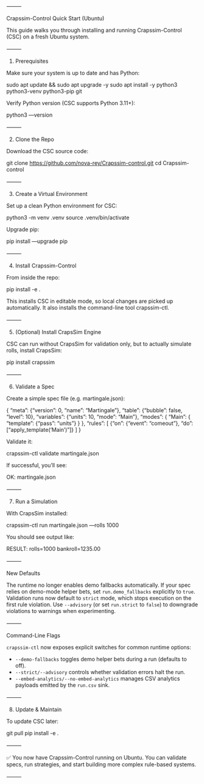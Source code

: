 ⸻

Crapssim-Control Quick Start (Ubuntu)

This guide walks you through installing and running Crapssim-Control (CSC) on a fresh Ubuntu system.

⸻

1. Prerequisites

Make sure your system is up to date and has Python:

sudo apt update && sudo apt upgrade -y
sudo apt install -y python3 python3-venv python3-pip git

Verify Python version (CSC supports Python 3.11+):

python3 —version


⸻

2. Clone the Repo

Download the CSC source code:

git clone https://github.com/nova-rey/Crapssim-control.git
cd Crapssim-control


⸻

3. Create a Virtual Environment

Set up a clean Python environment for CSC:

python3 -m venv .venv
source .venv/bin/activate

Upgrade pip:

pip install —upgrade pip


⸻

4. Install Crapssim-Control

From inside the repo:

pip install -e .

This installs CSC in editable mode, so local changes are picked up automatically.
It also installs the command-line tool crapssim-ctl.

⸻

5. (Optional) Install CrapsSim Engine

CSC can run without CrapsSim for validation only, but to actually simulate rolls, install CrapsSim:

pip install crapssim


⸻

6. Validate a Spec

Create a simple spec file (e.g. martingale.json):

{
  “meta”: {“version”: 0, “name”: “Martingale”},
  “table”: {“bubble”: false, “level”: 10},
  “variables”: {“units”: 10, “mode”: “Main”},
  “modes”: {
    “Main”: {
      “template”: {“pass”: “units”}
    }
  },
  “rules”: [
    {“on”: {“event”: “comeout”}, “do”: [“apply_template(‘Main’)”]}
  ]
}

Validate it:

crapssim-ctl validate martingale.json

If successful, you’ll see:

OK: martingale.json


⸻

7. Run a Simulation

With CrapsSim installed:

crapssim-ctl run martingale.json —rolls 1000

You should see output like:

RESULT: rolls=1000 bankroll=1235.00


⸻

New Defaults

The runtime no longer enables demo fallbacks automatically. If your spec relies on
demo-mode helper bets, set `run.demo_fallbacks` explicitly to `true`. Validation runs
now default to `strict` mode, which stops execution on the first rule violation. Use
`--advisory` (or set `run.strict` to `false`) to downgrade violations to warnings when
experimenting.


⸻

Command-Line Flags

`crapssim-ctl` now exposes explicit switches for common runtime options:

* `--demo-fallbacks` toggles demo helper bets during a run (defaults to off).
* `--strict/--advisory` controls whether validation errors halt the run.
* `--embed-analytics/--no-embed-analytics` manages CSV analytics payloads emitted by
  the `run.csv` sink.


⸻

8. Update & Maintain

To update CSC later:

git pull
pip install -e .
 

⸻

✅ You now have Crapssim-Control running on Ubuntu.
You can validate specs, run strategies, and start building more complex rule-based systems.

⸻